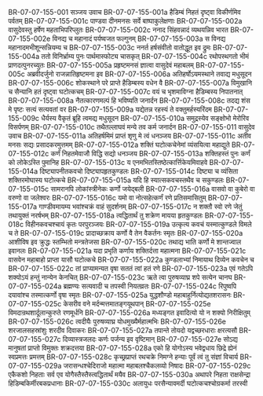 BR-07-07-155-001  सञ्जय उवाच
BR-07-07-155-001a हैडिम्बं निहतं दृष्ट्वा विकीर्णमिव पर्वतम्
BR-07-07-155-001c पाण्डवा दीनमनसः सर्वे बाष्पाकुलेक्षणाः
BR-07-07-155-002a वासुदेवस्तु हर्षेण महताभिपरिप्लुतः
BR-07-07-155-002c ननाद सिंहवन्नादं व्यथयन्निव भारत
BR-07-07-155-002e विनद्य च महानादं पर्यष्वजत फल्गुनम्
BR-07-07-155-003a स विनद्य महानादमभीशून्सन्नियम्य च
BR-07-07-155-003c ननर्त हर्षसंवीतो वातोद्धूत इव द्रुमः
BR-07-07-155-004a ततो विनिर्भ्राम्य पुनः पार्थमास्फोट्य चासकृत्
BR-07-07-155-004c रथोपस्थगतो भीमं प्राणदत्पुनरच्युतः
BR-07-07-155-005a प्रहृष्टमनसं ज्ञात्वा वासुदेवं महाबलम्
BR-07-07-155-005c अब्रवीदर्जुनो राजन्नातिहृष्टमना इव
BR-07-07-155-006a अतिहर्षोऽयमस्थाने तवाद्य मधुसूदन
BR-07-07-155-006c शोकस्थाने परे प्राप्ते हैडिम्बस्य वधेन वै
BR-07-07-155-007a विमुखानि च सैन्यानि हतं दृष्ट्वा घटोत्कचम्
BR-07-07-155-007c वयं च भृशमाविग्ना हैडिम्बस्य निपातनात्
BR-07-07-155-008a नैतत्कारणमल्पं हि भविष्यति जनार्दन
BR-07-07-155-008c तदद्य शंस मे पृष्टः सत्यं सत्यवतां वर
BR-07-07-155-009a यद्येतन्न रहस्यं ते वक्तुमर्हस्यरिंदम
BR-07-07-155-009c धैर्यस्य वैकृतं ब्रूहि त्वमद्य मधुसूदन
BR-07-07-155-010a समुद्रस्येव सङ्क्षोभो मेरोरिव विसर्पणम्
BR-07-07-155-010c तथैतल्लाघवं मन्ये तव कर्म जनार्दन
BR-07-07-155-011  वासुदेव उवाच
BR-07-07-155-011a अतिहर्षमिमं प्राप्तं शृणु मे त्वं धनञ्जय
BR-07-07-155-011c अतीव मनसः सद्यः प्रसादकरमुत्तमम्
BR-07-07-155-012a शक्तिं घटोत्कचेनेमां व्यंसयित्वा महाद्युते
BR-07-07-155-012c कर्णं निहतमेवाजौ विद्धि सद्यो धनञ्जय
BR-07-07-155-013a शक्तिहस्तं पुनः कर्णं को लोकेऽस्ति पुमानिह
BR-07-07-155-013c य एनमभितस्तिष्ठेत्कार्त्तिकेयमिवाहवे
BR-07-07-155-014a दिष्ट्यापनीतकवचो दिष्ट्यापहृतकुण्डलः
BR-07-07-155-014c दिष्ट्या च व्यंसिता शक्तिरमोघास्य घटोत्कचे
BR-07-07-155-015a यदि हि स्यात्सकवचस्तथैव च सकुण्डलः
BR-07-07-155-015c सामरानपि लोकांस्त्रीनेकः कर्णो जयेद्बली
BR-07-07-155-016a वासवो वा कुबेरो वा वरुणो वा जलेश्वरः
BR-07-07-155-016c यमो वा नोत्सहेत्कर्णं रणे प्रतिसमासितुम्
BR-07-07-155-017a गाण्डीवमायम्य भवांश्चक्रं वाहं सुदर्शनम्
BR-07-07-155-017c न शक्तौ स्वो रणे जेतुं तथायुक्तं नरर्षभम्
BR-07-07-155-018a त्वद्धितार्थं तु शक्रेण मायया हृतकुण्डलः
BR-07-07-155-018c विहीनकवचश्चायं कृतः परपुरञ्जयः
BR-07-07-155-019a उत्कृत्य कवचं यस्मात्कुण्डले विमले च ते
BR-07-07-155-019c प्रादाच्छक्राय कर्णो वै तेन वैकर्तनः स्मृतः
BR-07-07-155-020a आशीविष इव क्रुद्धः स्तम्भितो मन्त्रतेजसा
BR-07-07-155-020c तथाद्य भाति कर्णो मे शान्तज्वाल इवानलः
BR-07-07-155-021a यदा प्रभृति कर्णाय शक्तिर्दत्ता महात्मना
BR-07-07-155-021c वासवेन महाबाहो प्राप्ता यासौ घटोत्कचे
BR-07-07-155-022a कुण्डलाभ्यां निमायाथ दिव्येन कवचेन च
BR-07-07-155-022c तां प्राप्यामन्यत वृषा सततं त्वां हतं रणे
BR-07-07-155-023a एवं गतेऽपि शक्योऽयं हन्तुं नान्येन केनचित्
BR-07-07-155-023c ऋते त्वा पुरुषव्याघ्र शपे सत्येन चानघ
BR-07-07-155-024a ब्रह्मण्यः सत्यवादी च तपस्वी नियतव्रतः
BR-07-07-155-024c रिपुष्वपि दयावांश्च तस्मात्कर्णो वृषा स्मृतः
BR-07-07-155-025a युद्धशौण्डो महाबाहुर्नित्योद्यतशरासनः
BR-07-07-155-025c केसरीव वने मर्दन्मत्तमातङ्गयूथपान्
BR-07-07-155-025e विमदान्रथशार्दूलान्कुरुते रणमूर्धनि
BR-07-07-155-026a मध्यङ्गत इवादित्यो यो न शक्यो निरीक्षितुम्
BR-07-07-155-026c त्वदीयैः पुरुषव्याघ्र योधमुख्यैर्महात्मभिः
BR-07-07-155-026e शरजालसहस्रांशुः शरदीव दिवाकरः
BR-07-07-155-027a तपान्ते तोयदो यद्वच्छरधाराः क्षरत्यसौ
BR-07-07-155-027c दिव्यास्त्रजलदः कर्णः पर्जन्य इव वृष्टिमान्
BR-07-07-155-027e सोऽद्य मानुषतां प्राप्तो विमुक्तः शक्रदत्तया
BR-07-07-155-028a एको हि योगोऽस्य भवेद्वधाय छिद्रे ह्येनं स्वप्रमत्तः प्रमत्तम्
BR-07-07-155-028c कृच्छ्रप्राप्तं रथचक्रे निमग्ने हन्याः पूर्वं त्वं तु संज्ञां विचार्य
BR-07-07-155-029a जरासन्धश्चेदिराजो महात्मा महाबलश्चैकलव्यो निषादः
BR-07-07-155-029c एकैकशो निहताः सर्व एव योगैस्तैस्तैस्त्वद्धितार्थं मयैव
BR-07-07-155-030a अथापरे निहता राक्षसेन्द्रा हिडिम्बकिर्मीरबकप्रधानाः
BR-07-07-155-030c अलायुधः परसैन्यावमर्दी घटोत्कचश्चोग्रकर्मा तरस्वी

